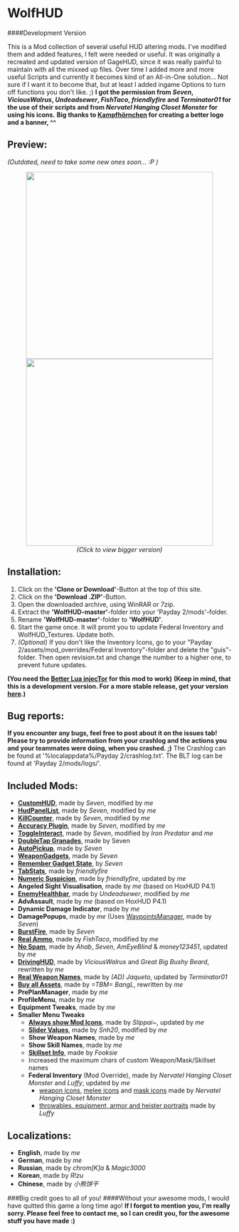 # WolfHUD
####Development Version

This is a Mod collection of several useful HUD altering mods.
I've modified them and added features, I felt were needed or useful.
It was originally a recreated and updated version of GageHUD, since it was really painful to maintain with all the mixxed up files.
Over time I added more and more useful Scripts and currently it becomes kind of an All-in-One solution...
Not sure if I want it to become that, but at least I added ingame Options to turn off functions you don't like. ;)
__I got the permission from _Seven_, _ViciousWalrus_, _Undeadsewer_, _FishTaco_, _friendIyfire_ and _Terminator01_ for the use of their scripts and from _Nervatel Hanging Closet Monster_ for using his icons.__
**Big thanks to [Kampfhörnchen](http://forums.lastbullet.net/member.php?action=profile&uid=19364) for creating a better logo and a banner, ^^**

__Preview:__
--
_(Outdated, need to take some new ones soon... :P )_
<p align="center">
  <img src="http://www.imghost.eu/images/2016/03/03/WolfHUD_1.jpg" width="420"/>
  <img src="http://www.imghost.eu/images/2016/03/03/WolfHUD_2.jpg" width="420"/><br>
  <i>(Click to view bigger version)</i>
</p>

__Installation:__
--
1. Click on the __'Clone or Download'__-Button at the top of this site.
2. Click on the __'Download .ZIP'__-Button.
2. Open the downloaded archive, using WinRAR or 7zip.
3. Extract the __'WolfHUD-master'__-folder into your 'Payday 2/mods'-folder.
4. Rename __'WolfHUD-master'__-folder to __'WolfHUD'__.
5. Start the game once. It will promt you to update Federal Inventory and WolfHUD_Textures. Update both.
6. _(Optional)_ If you don't like the Inventory Icons, go to your "Payday 2/assets/mod_overrides/Federal Inventory"-folder and delete the "guis"-folder. Then open revision.txt and change the number to a higher one, to prevent future updates.

__(You need the [Better Lua injecTor](http://paydaymods.com/download/) for this mod to work)__
__(Keep in mind, that this is a development version. For a more stable release, get your version [here](http://paydaymods.com/mods/298/wolfhud).)__

__Bug reports:__
--
__If you encounter any bugs, feel free to post about it on the issues tab!
Please try to provide information from your crashlog and the actions you and your teammates were doing, when you crashed.  ;)__
The Crashlog can be found at '%localappdata%/Payday 2/crashlog.txt'.
The BLT log can be found at 'Payday 2/mods/logs/'.

__Included Mods:__
--
- __[CustomHUD](https://bitbucket.org/pjal3urb/customhud/src)__, made by _Seven_, modified by _me_
- __[HudPanelList](https://bitbucket.org/pjal3urb/hudlist/src/)__, made by _Seven_, modified by _me_
- __[KillCounter](https://bitbucket.org/pjal3urb/customhud/src)__, made by _Seven_, modified by _me_
- __[Accuracy Plugin](https://bitbucket.org/pjal3urb/customhud/src)__, made by _Seven_, modified by _me_
- __[ToggleInteract](https://bitbucket.org/pjal3urb/toggleinteract/src)__, made by _Seven_, modified by _Iron Predator_ and _me_
- __[DoubleTap Granades](https://bitbucket.org/pjal3urb/doubletapgrenades/src)__, made by Seven
- __[AutoPickup](https://bitbucket.org/pjal3urb/autopickup/src)__, made by _Seven_
- __[WeaponGadgets](https://bitbucket.org/pjal3urb/gadgets)__, made by _Seven_
- __[Remember Gadget State](https://bitbucket.org/pjal3urb/persistentgadgets/src)__, by _Seven_
- __[TabStats](https://steamcommunity.com/app/218620/discussions/15/618463738399320805/)__, made by _friendIyfire_
- __[Numeric Suspicion](https://github.com/cjur3/GageHud)__, made by _friendIyfire_, updated by _me_
- __Angeled Sight Visualisation__, made by _me_ (based on HoxHUD P4.1)
- __[EnemyHealthbar](http://forums.lastbullet.net/mydownloads.php?action=view_down&did=15127)__, made by _Undeadsewer_, modified by _me_
- __AdvAssault__, made by _me_ (based on HoxHUD P4.1)
- __Dynamic Damage Indicator__, made by _me_
- __DamagePopups__, made by _me_ (Uses [WaypointsManager](https://bitbucket.org/pjal3urb/waypoints), made by _Seven_)
- __[BurstFire](https://bitbucket.org/pjal3urb/burstfire/src)__, made by _Seven_
- __[Real Ammo](http://forums.lastbullet.net/mydownloads.php?action=view_down&did=15108)__, made by _FishTaco_, modified by _me_
- __[No Spam](http://steamcommunity.com/app/218620/discussions/15/618457398976607330/)__, made by _Ahab_, _Seven_, _AmEyeBlind_ & _money123451_, updated by _me_
- __[DrivingHUD](http://forums.lastbullet.net/mydownloads.php?action=view_down&did=12982)__, made by _ViciousWalrus_ and _Great Big Bushy Beard_, rewritten by _me_
- __[Real Weapon Names](http://forums.lastbullet.net/mydownloads.php?action=view_down&did=15433)__, made by _(AD) Jaqueto_, updated by _Terminator01_
- __[Buy all Assets](http://steamcommunity.com/app/218620/discussions/15/618458030689719683/)__, made by _=TBM= BangL_, rewritten by _me_
- __PrePlanManager__, made by _me_
- __ProfileMenu__, made by _me_
- __Equipment Tweaks__, made by _me_
- __Smaller Menu Tweaks__
  - __[Always show Mod Icons](http://forums.lastbullet.net/mydownloads.php?action=view_down&did=13975)__, made by _Slippai~_, updated by _me_
  - __[Slider Values](http://forums.lastbullet.net/mydownloads.php?action=view_down&did=14800)__, made by _Snh20_, modified by _me_
  - __Show Weapon Names__, made by _me_
  - __Show Skill Names__, made by _me_
  - __[Skillset Info](http://forums.lastbullet.net/mydownloads.php?action=view_down&did=15294)__, made by _Fooksie_
  - Increased the maximum chars of custom Weapon/Mask/Skillset names
  - __Federal Inventory__ (Mod Override), made by _Nervatel Hanging Closet Monster_ and _Luffy_, updated by _me_
    - [weapon icons](http://forums.lastbullet.net/mydownloads.php?action=view_down&did=14240), [melee icons](http://forums.lastbullet.net/mydownloads.php?action=view_down&did=13910) and [mask icons](http://forums.lastbullet.net/mydownloads.php?action=view_down&did=13911) made by _Nervatel Hanging Closet Monster_
    - [throwables, equipment, armor and heister portraits](http://forums.lastbullet.net/mydownloads.php?action=view_down&did=13916) made by _Luffy_

__Localizations:__
--
- __English__, made by _me_
- __German__, made by _me_
- __Russian__, made by _chrom[K]a_ & _Magic3000_
- __Korean__, made by _Я!zu_
- __Chinese__, made by _小熊饼干_

###Big credit goes to all of you!
####Without your awesome mods, I would have quitted this game a long time ago!
__If I forgot to mention you, I'm really sorry.
Please feel free to contact me, so I can credit you, for the awesome stuff you have made :)__
